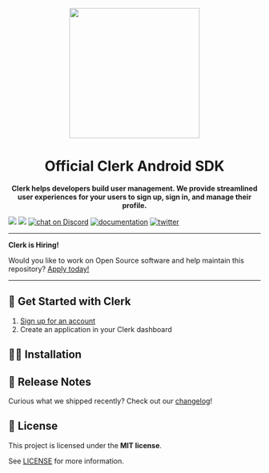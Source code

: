 <p align="center">
  <a href="https://clerk.com?utm_source=github&utm_medium=clerk_ios" target="_blank" rel="noopener noreferrer">
    <picture>
      <source media="(prefers-color-scheme: dark)" srcset="https://images.clerk.com/static/logo-dark-mode-400x400.png">
      <img src="https://images.clerk.com/static/logo-light-mode-400x400.png" height="260">
    </picture>
  </a>
  <br />
</p>
<h1 align="center">
  Official Clerk Android SDK
</h1>
<p align="center">
  <strong>
    Clerk helps developers build user management. We provide streamlined user experiences for your users to sign up, sign in, and manage their profile.
  </strong>
</p>

[![](https://img.shields.io/endpoint?url=https%3A%2F%2Fswiftpackageindex.com%2Fapi%2Fpackages%2Fclerk%2Fclerk-ios%2Fbadge%3Ftype%3Dswift-versions)](https://swiftpackageindex.com/clerk/clerk-ios)
[![](https://img.shields.io/endpoint?url=https%3A%2F%2Fswiftpackageindex.com%2Fapi%2Fpackages%2Fclerk%2Fclerk-ios%2Fbadge%3Ftype%3Dplatforms)](https://swiftpackageindex.com/clerk/clerk-ios)
[![chat on Discord](https://img.shields.io/discord/856971667393609759.svg?logo=discord)](https://clerk.com/discord)
[![documentation](https://img.shields.io/badge/documentation-clerk-green.svg)](https://clerk.com/docs)
[![twitter](https://img.shields.io/twitter/follow/ClerkDev?style=social)](https://twitter.com/intent/follow?screen_name=ClerkDev)

---

**Clerk is Hiring!**

Would you like to work on Open Source software and help maintain this repository? [Apply today!](https://jobs.ashbyhq.com/clerk)

---

## 🚀 Get Started with Clerk

1. [Sign up for an account](https://dashboard.clerk.com/sign-up?utm_source=github&utm_medium=clerk_ios_repo_readme)
2. Create an application in your Clerk dashboard

## 🧑‍💻 Installation

## 🚢 Release Notes

Curious what we shipped recently? Check out our [changelog](https://clerk.com/changelog)!

<!---
## 🤝 How to Contribute

We're open to all community contributions! If you'd like to contribute in any way, please read [our contribution guidelines](https://github.com/clerk/javascript/blob/main/docs/CONTRIBUTING.md). We'd love to have you as part of the Clerk community!
-->

## 📝 License

This project is licensed under the **MIT license**.

See [LICENSE](https://github.com/clerk/javascript/blob/main/LICENSE) for more information.
